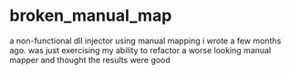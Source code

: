 # broken_manual_map
a non-functional dll injector using manual mapping i wrote a few months ago. was just exercising my ability to refactor a worse looking manual mapper and thought the results were good

